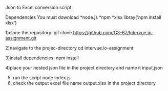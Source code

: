 Json to Excel conversion script

Dependencies You must download
*node.js
*npm
*xlsx libray('npm install xlsx')

1)clone the repository:
git clone https://github.com/G3-67/Intervue.io-assignment.git

2)navigate to the projec-directory
cd intervue.io-assignment

3)install dependencies:
npm install

4)place your nested json file in the project directory and name it input.json

5) run the script
   node index.js
6) check the output excel file name output.xlsx in the project directory
